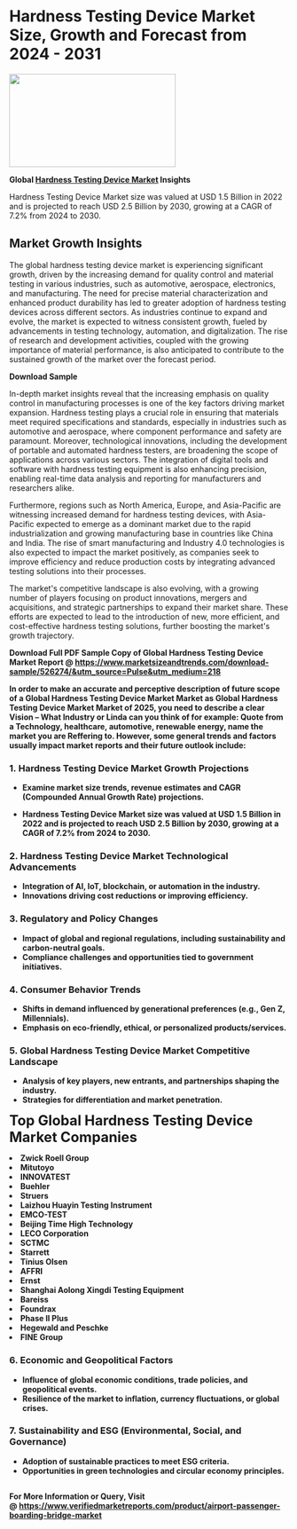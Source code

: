 <H1>Hardness Testing Device Market Size, Growth and Forecast from 2024 - 2031</H1><img class="aligncenter size-medium wp-image-584254" src="https://thirdeyenews.in/wp-content/uploads/2024/09/Global-Market-Research-300x168.jpeg" alt="" width="300" height="168" /><p><strong>Global&nbsp;<a href="https://www.marketsizeandtrends.com/download-sample/526274/&amp;utm_source=Pulse&amp;utm_medium=218">Hardness Testing Device Market</a> Insights</strong></p><p>Hardness Testing Device Market size was valued at USD 1.5 Billion in 2022 and is projected to reach USD 2.5 Billion by 2030, growing at a CAGR of 7.2% from 2024 to 2030.</p><p><h2>Market Growth Insights</h2> <p>The global hardness testing device market is experiencing significant growth, driven by the increasing demand for quality control and material testing in various industries, such as automotive, aerospace, electronics, and manufacturing. The need for precise material characterization and enhanced product durability has led to greater adoption of hardness testing devices across different sectors. As industries continue to expand and evolve, the market is expected to witness consistent growth, fueled by advancements in testing technology, automation, and digitalization. The rise of research and development activities, coupled with the growing importance of material performance, is also anticipated to contribute to the sustained growth of the market over the forecast period.</p> <p><strong>Download Sample</strong></p> <p>In-depth market insights reveal that the increasing emphasis on quality control in manufacturing processes is one of the key factors driving market expansion. Hardness testing plays a crucial role in ensuring that materials meet required specifications and standards, especially in industries such as automotive and aerospace, where component performance and safety are paramount. Moreover, technological innovations, including the development of portable and automated hardness testers, are broadening the scope of applications across various sectors. The integration of digital tools and software with hardness testing equipment is also enhancing precision, enabling real-time data analysis and reporting for manufacturers and researchers alike.</p> <p>Furthermore, regions such as North America, Europe, and Asia-Pacific are witnessing increased demand for hardness testing devices, with Asia-Pacific expected to emerge as a dominant market due to the rapid industrialization and growing manufacturing base in countries like China and India. The rise of smart manufacturing and Industry 4.0 technologies is also expected to impact the market positively, as companies seek to improve efficiency and reduce production costs by integrating advanced testing solutions into their processes.</p> <p>The market's competitive landscape is also evolving, with a growing number of players focusing on product innovations, mergers and acquisitions, and strategic partnerships to expand their market share. These efforts are expected to lead to the introduction of new, more efficient, and cost-effective hardness testing solutions, further boosting the market's growth trajectory.</p> <p><strong></p><p><span class=""><strong>Download Full PDF Sample Copy of Global Hardness Testing Device Market Report</strong> @ <a href="https://www.marketsizeandtrends.com/download-sample/526274/&amp;utm_source=Pulse&amp;utm_medium=218" target="_blank">https://www.marketsizeandtrends.com/download-sample/526274/&amp;utm_source=Pulse&amp;utm_medium=218</a></span></p><p>In order to make an accurate and perceptive description of future scope of a Global&nbsp;Hardness Testing Device Market Market as Global&nbsp;Hardness Testing Device Market Market of 2025, you need to describe a clear Vision &ndash; What Industry or Linda can you think of for example: Quote from a Technology, healthcare, automotive, renewable energy, name the market you are Reffering to. However, some general trends and factors usually impact market reports and their future outlook include:</p><h3>1.&nbsp;<strong>Hardness Testing Device Market Growth Projections</strong></h3><ul><li>Examine market size trends, revenue estimates and CAGR (Compounded Annual Growth Rate) projections.</li><li><p>Hardness Testing Device Market size was valued at USD 1.5 Billion in 2022 and is projected to reach USD 2.5 Billion by 2030, growing at a CAGR of 7.2% from 2024 to 2030.</p></li></ul><h3>2.&nbsp;<strong>Hardness Testing Device Market Technological Advancements</strong></h3><ul><li>Integration of AI, IoT, blockchain, or automation in the industry.</li><li>Innovations driving cost reductions or improving efficiency.</li></ul><h3>3.&nbsp;<strong>Regulatory and Policy Changes</strong></h3><ul><li>Impact of global and regional regulations, including sustainability and carbon-neutral goals.</li><li>Compliance challenges and opportunities tied to government initiatives.</li></ul><h3>4.&nbsp;<strong>Consumer Behavior Trends</strong></h3><ul><li>Shifts in demand influenced by generational preferences (e.g., Gen Z, Millennials).</li><li>Emphasis on eco-friendly, ethical, or personalized products/services.</li></ul><h3>5.&nbsp;<strong>Global Hardness Testing Device Market Competitive Landscape</strong></h3><ul><li>Analysis of key players, new entrants, and partnerships shaping the industry.</li><li>Strategies for differentiation and market penetration.</li></ul><p data-pm-slice="1 1 []"><span style="color: inherit; font-family: inherit; font-size: 25px;">Top Global Hardness Testing Device Market Companies</span></p><div class="" data-test-id=""><p><li>Zwick Roell Group</li><li> Mitutoyo</li><li> INNOVATEST</li><li> Buehler</li><li> Struers</li><li> Laizhou Huayin Testing Instrument</li><li> EMCO-TEST</li><li> Beijing Time High Technology</li><li> LECO Corporation</li><li> SCTMC</li><li> Starrett</li><li> Tinius Olsen</li><li> AFFRI</li><li> Ernst</li><li> Shanghai Aolong Xingdi Testing Equipment</li><li> Bareiss</li><li> Foundrax</li><li> Phase II Plus</li><li> Hegewald and Peschke</li><li> FINE Group</li></p></div><h3>6.&nbsp;<strong>Economic and Geopolitical Factors</strong></h3><ul><li>Influence of global economic conditions, trade policies, and geopolitical events.</li><li>Resilience of the market to inflation, currency fluctuations, or global crises.</li></ul><h3>7.&nbsp;<strong>Sustainability and ESG (Environmental, Social, and Governance)</strong></h3><ul><li>Adoption of sustainable practices to meet ESG criteria.</li><li>Opportunities in green technologies and circular economy principles.</li></ul><h2><strong style="font-size: 14px;">For More Information or Query, Visit @&nbsp;</strong><a style="background-color: #ffffff; font-size: 14px;" href="https://www.marketsizeandtrends.com/report/hardness-testing-device-market/" target="_blank">https://www.verifiedmarketreports.com/product/airport-passenger-boarding-bridge-market</a></h2>
